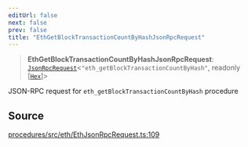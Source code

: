 ```yaml
---
editUrl: false
next: false
prev: false
title: "EthGetBlockTransactionCountByHashJsonRpcRequest"
---
```


> **EthGetBlockTransactionCountByHashJsonRpcRequest**: [`JsonRpcRequest`](/reference/tevm/jsonrpc/type-aliases/jsonrpcrequest/)\<`"eth_getBlockTransactionCountByHash"`, readonly [[`Hex`](/reference/tevm/utils/type-aliases/hex/)]\>

JSON-RPC request for `eth_getBlockTransactionCountByHash` procedure

## Source

[procedures/src/eth/EthJsonRpcRequest.ts:109](https://github.com/evmts/tevm-monorepo/blob/main/packages/procedures/src/eth/EthJsonRpcRequest.ts#L109)
